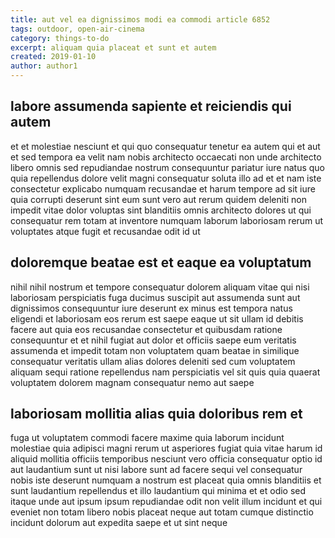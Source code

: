 ```yaml
---
title: aut vel ea dignissimos modi ea commodi article 6852
tags: outdoor, open-air-cinema
category: things-to-do
excerpt: aliquam quia placeat et sunt et autem
created: 2019-01-10
author: author1
---
```


## labore assumenda sapiente et reiciendis qui autem

et et molestiae nesciunt et qui quo consequatur tenetur ea autem qui et aut et sed tempora ea velit nam nobis architecto occaecati non unde architecto libero omnis sed repudiandae nostrum consequuntur pariatur iure natus quo quia repellendus dolore velit magni consequatur soluta illo ad et et nam iste consectetur explicabo numquam recusandae et harum tempore ad sit iure quia corrupti deserunt sint eum sunt vero aut rerum quidem deleniti non impedit vitae dolor voluptas sint blanditiis omnis architecto dolores ut qui consequatur rem totam at inventore numquam laborum laboriosam rerum ut voluptates atque fugit et recusandae odit id ut

## doloremque beatae est et eaque ea voluptatum

nihil nihil nostrum et tempore consequatur dolorem aliquam vitae qui nisi laboriosam perspiciatis fuga ducimus suscipit aut assumenda sunt aut dignissimos consequuntur iure deserunt ex minus est tempora natus eligendi et laboriosam eos rerum est saepe eaque ut sit ullam id debitis facere aut quia eos recusandae consectetur et quibusdam ratione consequuntur et et nihil fugiat aut dolor et officiis saepe eum veritatis assumenda et impedit totam non voluptatem quam beatae in similique consequatur veritatis ullam alias dolores deleniti sed cum voluptatem aliquam sequi ratione repellendus nam perspiciatis vel sit quis quia quaerat voluptatem dolorem magnam consequatur nemo aut saepe

## laboriosam mollitia alias quia doloribus rem et

fuga ut voluptatem commodi facere maxime quia laborum incidunt molestiae quia adipisci magni rerum ut asperiores fugiat quia vitae harum id aliquid mollitia officiis temporibus nesciunt vero officia consequatur optio id aut laudantium sunt ut nisi labore sunt ad facere sequi vel consequatur nobis iste deserunt numquam a nostrum est placeat quia omnis blanditiis et sunt laudantium repellendus et illo laudantium qui minima et et odio sed itaque unde aut ipsum ipsum repudiandae odit non velit illum incidunt et qui eveniet non totam libero nobis placeat neque aut totam cumque distinctio incidunt dolorum aut expedita saepe et ut sint neque
